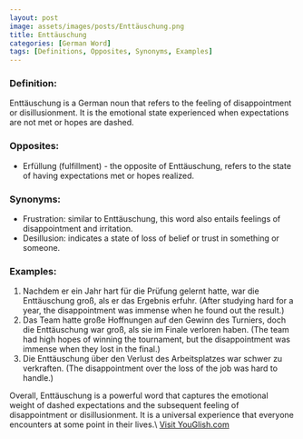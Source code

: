 ```yaml
---
layout: post
image: assets/images/posts/Enttäuschung.png
title: Enttäuschung
categories: [German Word]
tags: [Definitions, Opposites, Synonyms, Examples]
---
```


### Definition:

Enttäuschung is a German noun that refers to the feeling of disappointment or disillusionment. It is the emotional state experienced when expectations are not met or hopes are dashed.

### Opposites:

- Erfüllung (fulfillment) - the opposite of Enttäuschung, refers to the state of having expectations met or hopes realized.

### Synonyms:

- Frustration: similar to Enttäuschung, this word also entails feelings of disappointment and irritation.
- Desillusion: indicates a state of loss of belief or trust in something or someone.

### Examples:

1. Nachdem er ein Jahr hart für die Prüfung gelernt hatte, war die Enttäuschung groß, als er das Ergebnis erfuhr. (After studying hard for a year, the disappointment was immense when he found out the result.)
2. Das Team hatte große Hoffnungen auf den Gewinn des Turniers, doch die Enttäuschung war groß, als sie im Finale verloren haben. (The team had high hopes of winning the tournament, but the disappointment was immense when they lost in the final.)
3. Die Enttäuschung über den Verlust des Arbeitsplatzes war schwer zu verkraften. (The disappointment over the loss of the job was hard to handle.)

Overall, Enttäuschung is a powerful word that captures the emotional weight of dashed expectations and the subsequent feeling of disappointment or disillusionment. It is a universal experience that everyone encounters at some point in their lives.\ <a id="yg-widget-0" class="youglish-widget" data-query="Enttäuschung" data-lang="german" data-components="8412" data-auto-start="0" data-bkg-color="theme_light" data-title="How%20to%20pronounce%20Enttäuschung%20in%20German"  rel="nofollow" href="https://youglish.com">Visit YouGlish.com</a><script async src="https://youglish.com/public/emb/widget.js" charset="utf-8"></script>